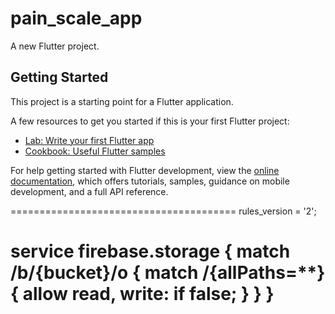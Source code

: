 # pain_scale_app

A new Flutter project.

## Getting Started

This project is a starting point for a Flutter application.

A few resources to get you started if this is your first Flutter project:

- [Lab: Write your first Flutter app](https://docs.flutter.dev/get-started/codelab)
- [Cookbook: Useful Flutter samples](https://docs.flutter.dev/cookbook)

For help getting started with Flutter development, view the
[online documentation](https://docs.flutter.dev/), which offers tutorials,
samples, guidance on mobile development, and a full API reference.

=======================================
rules_version = '2';

service firebase.storage {
  match /b/{bucket}/o {
    match /{allPaths=**} {
      allow read, write: if false;
    }
  }
}
=======================================